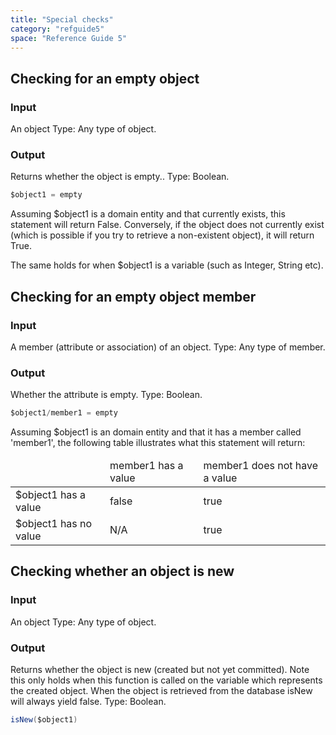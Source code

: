 ```yaml
---
title: "Special checks"
category: "refguide5"
space: "Reference Guide 5"
---
```



## Checking for an empty object

### Input

An object
Type: Any type of object.

### Output

Returns whether the object is empty..
Type: Boolean.


```java
$object1 = empty

```

Assuming $object1 is a domain entity and that currently exists, this statement will return False. Conversely, if the object does not currently exist (which is possible if you try to retrieve a non-existent object), it will return True.

The same holds for when $object1 is a variable (such as Integer, String etc).

## Checking for an empty object member

### Input

A member (attribute or association) of an object.
Type: Any type of member.

### Output

Whether the attribute is empty.
Type: Boolean.

```java
$object1/member1 = empty

```

Assuming $object1 is an domain entity and that it has a member called 'member1', the following table illustrates what this statement will return:

<table><thead><tr><td class="confluenceTd">&nbsp;</td><td class="confluenceTd">member1 has a value</td><td class="confluenceTd">member1 does not have a value</td></tr></thead><tbody><tr><td class="confluenceTd">$object1 has a value</td><td class="confluenceTd">false</td><td class="confluenceTd">true</td></tr><tr><td class="confluenceTd">$object1 has no value</td><td class="confluenceTd">N/A</td><td class="confluenceTd">true</td></tr></tbody></table>

## Checking whether an object is new

### Input

An object
Type: Any type of object.

### Output

Returns whether the object is new (created but not yet committed). Note this only holds when this function is called on the variable which represents the created object. When the object is retrieved from the database isNew will always yield false.
Type: Boolean.

```java
isNew($object1)

```